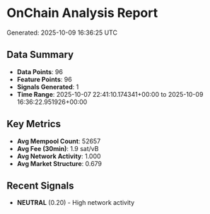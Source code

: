 # OnChain Analysis Report
Generated: 2025-10-09 16:36:25 UTC

## Data Summary
- **Data Points**: 96
- **Feature Points**: 96
- **Signals Generated**: 1
- **Time Range**: 2025-10-07 22:41:10.174341+00:00 to 2025-10-09 16:36:22.951926+00:00

## Key Metrics
- **Avg Mempool Count**: 52657
- **Avg Fee (30min)**: 1.9 sat/vB
- **Avg Network Activity**: 1.000
- **Avg Market Structure**: 0.679

## Recent Signals
- **NEUTRAL** (0.20) - High network activity

